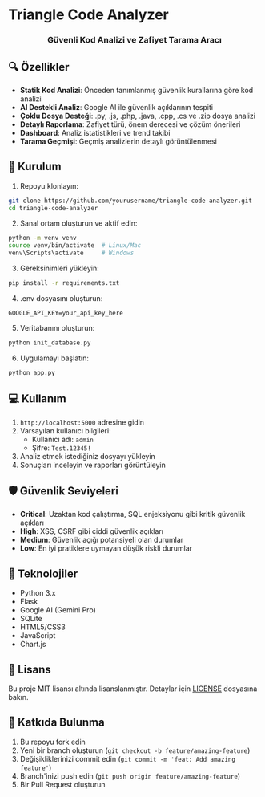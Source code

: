 # Triangle Code Analyzer


<div align="center">
    <h3>Güvenli Kod Analizi ve Zafiyet Tarama Aracı</h3>
</div>

## 🔍 Özellikler

- **Statik Kod Analizi**: Önceden tanımlanmış güvenlik kurallarına göre kod analizi
- **AI Destekli Analiz**: Google AI ile güvenlik açıklarının tespiti
- **Çoklu Dosya Desteği**: .py, .js, .php, .java, .cpp, .cs ve .zip dosya analizi
- **Detaylı Raporlama**: Zafiyet türü, önem derecesi ve çözüm önerileri
- **Dashboard**: Analiz istatistikleri ve trend takibi
- **Tarama Geçmişi**: Geçmiş analizlerin detaylı görüntülenmesi

## 🚀 Kurulum

1. Repoyu klonlayın:
```bash
git clone https://github.com/yourusername/triangle-code-analyzer.git
cd triangle-code-analyzer
```

2. Sanal ortam oluşturun ve aktif edin:
```bash
python -m venv venv
source venv/bin/activate  # Linux/Mac
venv\Scripts\activate     # Windows
```

3. Gereksinimleri yükleyin:
```bash
pip install -r requirements.txt
```

4. .env dosyasını oluşturun:
```env
GOOGLE_API_KEY=your_api_key_here
```

5. Veritabanını oluşturun:
```bash
python init_database.py
```

6. Uygulamayı başlatın:
```bash
python app.py
```

## 💻 Kullanım

1. `http://localhost:5000` adresine gidin
2. Varsayılan kullanıcı bilgileri:
   - Kullanıcı adı: `admin`
   - Şifre: `Test.12345!`
3. Analiz etmek istediğiniz dosyayı yükleyin
4. Sonuçları inceleyin ve raporları görüntüleyin

## 🛡️ Güvenlik Seviyeleri

- **Critical**: Uzaktan kod çalıştırma, SQL enjeksiyonu gibi kritik güvenlik açıkları
- **High**: XSS, CSRF gibi ciddi güvenlik açıkları
- **Medium**: Güvenlik açığı potansiyeli olan durumlar
- **Low**: En iyi pratiklere uymayan düşük riskli durumlar

## 🔧 Teknolojiler

- Python 3.x
- Flask
- Google AI (Gemini Pro)
- SQLite
- HTML5/CSS3
- JavaScript
- Chart.js

## 📝 Lisans

Bu proje MIT lisansı altında lisanslanmıştır. Detaylar için [LICENSE](LICENSE) dosyasına bakın.

## 🤝 Katkıda Bulunma

1. Bu repoyu fork edin
2. Yeni bir branch oluşturun (`git checkout -b feature/amazing-feature`)
3. Değişikliklerinizi commit edin (`git commit -m 'feat: Add amazing feature'`)
4. Branch'inizi push edin (`git push origin feature/amazing-feature`)
5. Bir Pull Request oluşturun
